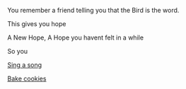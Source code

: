 You remember a friend telling you that the Bird is the word.

This gives you hope

A New Hope, A Hope you havent felt in a while

So you

[Sing a song](../sing-song/sing.md)

[Bake cookies](../bake-cookies/cookies.md)
